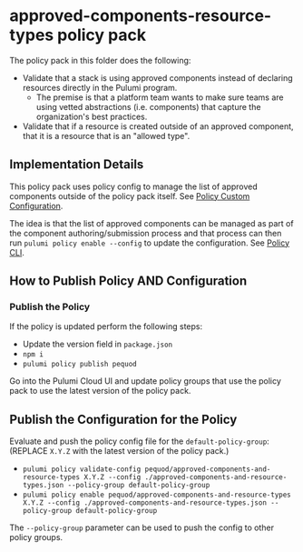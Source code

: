 # approved-components-resource-types policy pack

The policy pack in this folder does the following:
* Validate that a stack is using approved components instead of declaring resources directly in the Pulumi program.
  * The premise is that a platform team wants to make sure teams are using vetted abstractions (i.e. components) that capture the organization's best practices.
* Validate that if a resource is created outside of an approved component, that it is a resource that is an "allowed type".

## Implementation Details

This policy pack uses policy config to manage the list of approved components outside of the policy pack itself.
See [Policy Custom Configuration](https://www.pulumi.com/docs/iac/using-pulumi/crossguard/configuration/#custom-configuration).

The idea is that the list of approved components can be managed as part of the component authoring/submission process and that process can then run `pulumi policy enable --config` to update the configuration.
See [Policy CLI](https://www.pulumi.com/docs/iac/using-pulumi/crossguard/configuration/#enabling-the-policy-pack).

## How to Publish Policy AND Configuration
### Publish the Policy

If the policy is updated perform the following steps:
* Update the version field in `package.json` 
* `npm i` 
* `pulumi policy publish pequod`

Go into the Pulumi Cloud UI and update policy groups that use the policy pack to use the latest version of the policy pack.

## Publish the Configuration for the Policy

Evaluate and push the policy config file for the `default-policy-group`:
(REPLACE `X.Y.Z` with the latest version of the policy pack.)
* `pulumi policy validate-config pequod/approved-components-and-resource-types X.Y.Z --config ./approved-components-and-resource-types.json --policy-group default-policy-group`
* `pulumi policy enable pequod/approved-components-and-resource-types X.Y.Z --config ./approved-components-and-resource-types.json --policy-group default-policy-group`

The `--policy-group` parameter can be used to push the config to other policy groups. 

